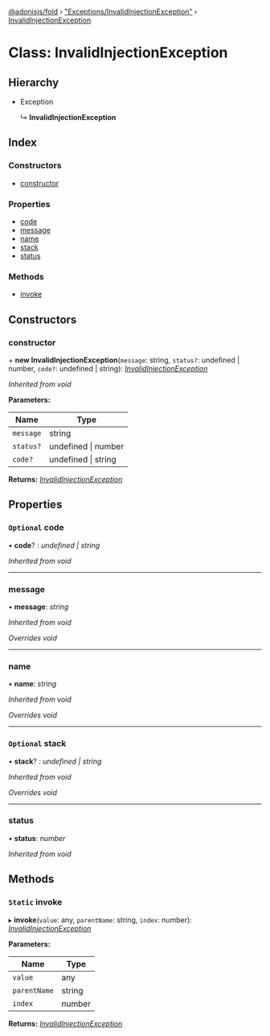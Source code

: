 [@adonisjs/fold](../README.md) › ["Exceptions/InvalidInjectionException"](../modules/_exceptions_invalidinjectionexception_.md) › [InvalidInjectionException](_exceptions_invalidinjectionexception_.invalidinjectionexception.md)

# Class: InvalidInjectionException

## Hierarchy

* Exception

  ↳ **InvalidInjectionException**

## Index

### Constructors

* [constructor](_exceptions_invalidinjectionexception_.invalidinjectionexception.md#constructor)

### Properties

* [code](_exceptions_invalidinjectionexception_.invalidinjectionexception.md#optional-code)
* [message](_exceptions_invalidinjectionexception_.invalidinjectionexception.md#message)
* [name](_exceptions_invalidinjectionexception_.invalidinjectionexception.md#name)
* [stack](_exceptions_invalidinjectionexception_.invalidinjectionexception.md#optional-stack)
* [status](_exceptions_invalidinjectionexception_.invalidinjectionexception.md#status)

### Methods

* [invoke](_exceptions_invalidinjectionexception_.invalidinjectionexception.md#static-invoke)

## Constructors

###  constructor

\+ **new InvalidInjectionException**(`message`: string, `status?`: undefined | number, `code?`: undefined | string): *[InvalidInjectionException](_exceptions_invalidinjectionexception_.invalidinjectionexception.md)*

*Inherited from void*

**Parameters:**

Name | Type |
------ | ------ |
`message` | string |
`status?` | undefined &#124; number |
`code?` | undefined &#124; string |

**Returns:** *[InvalidInjectionException](_exceptions_invalidinjectionexception_.invalidinjectionexception.md)*

## Properties

### `Optional` code

• **code**? : *undefined | string*

*Inherited from void*

___

###  message

• **message**: *string*

*Inherited from void*

*Overrides void*

___

###  name

• **name**: *string*

*Inherited from void*

*Overrides void*

___

### `Optional` stack

• **stack**? : *undefined | string*

*Inherited from void*

*Overrides void*

___

###  status

• **status**: *number*

*Inherited from void*

## Methods

### `Static` invoke

▸ **invoke**(`value`: any, `parentName`: string, `index`: number): *[InvalidInjectionException](_exceptions_invalidinjectionexception_.invalidinjectionexception.md)*

**Parameters:**

Name | Type |
------ | ------ |
`value` | any |
`parentName` | string |
`index` | number |

**Returns:** *[InvalidInjectionException](_exceptions_invalidinjectionexception_.invalidinjectionexception.md)*
